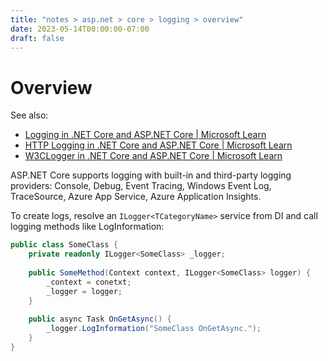```yaml
---
title: "notes > asp.net > core > logging > overview"
date: 2023-05-14T00:00:00-07:00
draft: false
---
```


<style>
    r { color: red }
    o { color: orange }
    g { color: green }
</style>

# Overview
See also:  
- [Logging in .NET Core and ASP.NET Core | Microsoft Learn](https://learn.microsoft.com/en-us/aspnet/core/fundamentals/logging/?view=aspnetcore-7.0)
- [HTTP Logging in .NET Core and ASP.NET Core | Microsoft Learn](https://learn.microsoft.com/en-us/aspnet/core/fundamentals/http-logging/?view=aspnetcore-7.0)
- [W3CLogger in .NET Core and ASP.NET Core | Microsoft Learn](https://learn.microsoft.com/en-us/aspnet/core/fundamentals/w3c-logger/?view=aspnetcore-7.0)

ASP.NET Core supports logging with built-in and third-party logging providers:  Console, Debug, Event Tracing, Windows Event Log, TraceSource, Azure App Service, Azure Application Insights.

To create logs, resolve an `ILogger<TCategoryName>` service from DI and call logging methods like LogInformation:
```cs
public class SomeClass {
    private readonly ILogger<SomeClass> _logger;
    
    public SomeMethod(Context context, ILogger<SomeClass> logger) {
        _context = conetxt;
        _logger = logger;
    }
    
    public async Task OnGetAsync() {
        _logger.LogInformation("SomeClass OnGetAsync.");
    }
}
```